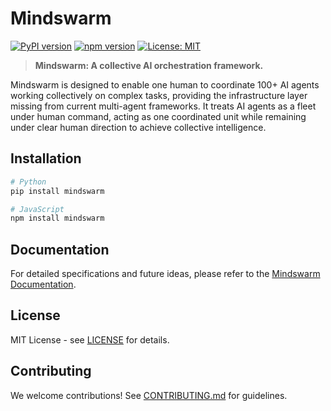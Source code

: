 # Mindswarm

[![PyPI version](https://badge.fury.io/py/mindswarm.svg)](https://badge.fury.io/py/mindswarm)
[![npm version](https://badge.fury.io/js/mindswarm.svg)](https://badge.fury.io/js/mindswarm)
[![License: MIT](https://img.shields.io/badge/License-MIT-yellow.svg)](https://opensource.org/licenses/MIT)

> **Mindswarm: A collective AI orchestration framework.**

Mindswarm is designed to enable one human to coordinate 100+ AI agents working collectively on complex tasks, providing the infrastructure layer missing from current multi-agent frameworks. It treats AI agents as a fleet under human command, acting as one coordinated unit while remaining under clear human direction to achieve collective intelligence.

## Installation

```bash
# Python
pip install mindswarm

# JavaScript
npm install mindswarm
```

## Documentation

For detailed specifications and future ideas, please refer to the [Mindswarm Documentation](./docs/README.md).

## License

MIT License - see [LICENSE](LICENSE) for details.

## Contributing

We welcome contributions! See [CONTRIBUTING.md](CONTRIBUTING.md) for guidelines.